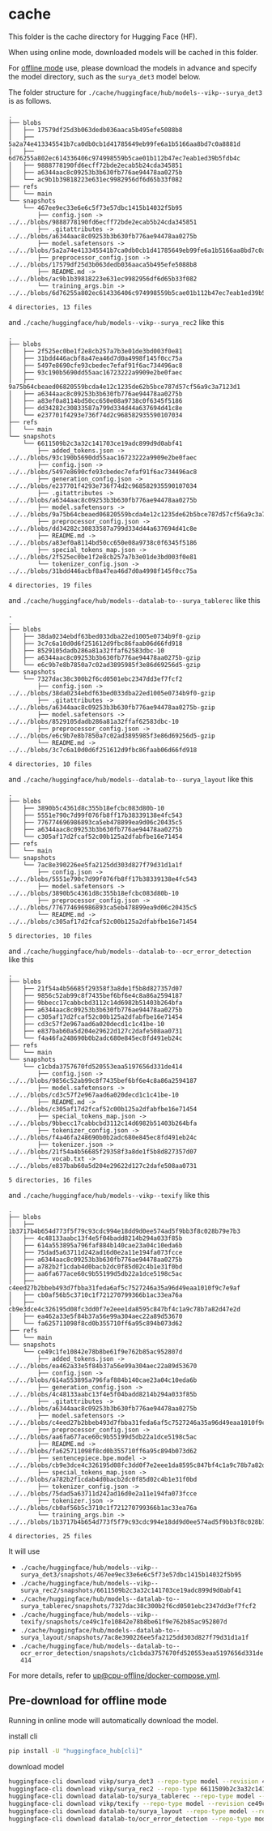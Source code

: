 # cache

This folder is the cache directory for Hugging Face (HF).

When using online mode, downloaded models will be cached in this folder.

For [offline mode](https://huggingface.co/docs/transformers/main/installation#offline-mode) use, please download the models in advance and specify the model directory,
such as the `surya_det3` model below.

The folder structure for `./cache/huggingface/hub/models--vikp--surya_det3` is as follows.

```
.
├── blobs
│   ├── 17579df25d3b063dedb036aaca5b495efe5088b8
│   ├── 5a2a74e413345541b7ca0db0cb1d41785649eb99fe6a1b5166aa8bd7c0a8881d
│   ├── 6d76255a802ec614336406c974998559b5cae01b112b47ec7eab1ed39b5fdb4c
│   ├── 9888778190fd6ecff72bde2ecab5b24cda345851
│   ├── a6344aac8c09253b3b630fb776ae94478aa0275b
│   └── ac9b1b39818223e631ec9982956df6d65b33f082
├── refs
│   └── main
└── snapshots
    └── 467ee9ec33e6e6c5f73e57dbc1415b14032f5b95
        ├── config.json -> ../../blobs/9888778190fd6ecff72bde2ecab5b24cda345851
        ├── .gitattributes -> ../../blobs/a6344aac8c09253b3b630fb776ae94478aa0275b
        ├── model.safetensors -> ../../blobs/5a2a74e413345541b7ca0db0cb1d41785649eb99fe6a1b5166aa8bd7c0a8881d
        ├── preprocessor_config.json -> ../../blobs/17579df25d3b063dedb036aaca5b495efe5088b8
        ├── README.md -> ../../blobs/ac9b1b39818223e631ec9982956df6d65b33f082
        └── training_args.bin -> ../../blobs/6d76255a802ec614336406c974998559b5cae01b112b47ec7eab1ed39b5fdb4c

4 directories, 13 files
```

and `./cache/huggingface/hub/models--vikp--surya_rec2` like this

```
.
├── blobs
│   ├── 2f525ec0be1f2e8cb257a7b3e01de3bd003f0e81
│   ├── 31bdd446acbf8a47ea46d7d0a4998f145f0cc75a
│   ├── 5497e8690cfe93cbedec7efaf91f6ac734496ac8
│   ├── 93c190b5690dd55aac16723222a9909e2be0faec
│   ├── 9a75b64cbeaed06820559bcda4e12c1235de62b5bce787d57cf56a9c3a7123d1
│   ├── a6344aac8c09253b3b630fb776ae94478aa0275b
│   ├── a83ef0a8114bd50cc650e08a9738c0f6345f5186
│   ├── dd34282c30833587a799d334d44a637694d41c8e
│   └── e237701f4293e736f74d2c968582935590107034
├── refs
│   └── main
└── snapshots
    └── 6611509b2c3a32c141703ce19adc899d9d0abf41
        ├── added_tokens.json -> ../../blobs/93c190b5690dd55aac16723222a9909e2be0faec
        ├── config.json -> ../../blobs/5497e8690cfe93cbedec7efaf91f6ac734496ac8
        ├── generation_config.json -> ../../blobs/e237701f4293e736f74d2c968582935590107034
        ├── .gitattributes -> ../../blobs/a6344aac8c09253b3b630fb776ae94478aa0275b
        ├── model.safetensors -> ../../blobs/9a75b64cbeaed06820559bcda4e12c1235de62b5bce787d57cf56a9c3a7123d1
        ├── preprocessor_config.json -> ../../blobs/dd34282c30833587a799d334d44a637694d41c8e
        ├── README.md -> ../../blobs/a83ef0a8114bd50cc650e08a9738c0f6345f5186
        ├── special_tokens_map.json -> ../../blobs/2f525ec0be1f2e8cb257a7b3e01de3bd003f0e81
        └── tokenizer_config.json -> ../../blobs/31bdd446acbf8a47ea46d7d0a4998f145f0cc75a

4 directories, 19 files
```

and `./cache/huggingface/hub/models--datalab-to--surya_tablerec` like this

```
.
.
├── blobs
│   ├── 38da0234ebdf63bed033dba22ed1005e0734b9f0-gzip
│   ├── 3c7c6a10d0d6f251612d9fbc86faab06d66fd918
│   ├── 8529105dadb286a81a32ffaf62583dbc-10
│   ├── a6344aac8c09253b3b630fb776ae94478aa0275b-gzip
│   └── e6c9b7e8b7850a7c02ad3895985f3e86d69256d5-gzip
└── snapshots
    └── 7327dac38c300b2f6cd0501ebc2347dd3ef7fcf2
        ├── config.json -> ../../blobs/38da0234ebdf63bed033dba22ed1005e0734b9f0-gzip
        ├── .gitattributes -> ../../blobs/a6344aac8c09253b3b630fb776ae94478aa0275b-gzip
        ├── model.safetensors -> ../../blobs/8529105dadb286a81a32ffaf62583dbc-10
        ├── preprocessor_config.json -> ../../blobs/e6c9b7e8b7850a7c02ad3895985f3e86d69256d5-gzip
        └── README.md -> ../../blobs/3c7c6a10d0d6f251612d9fbc86faab06d66fd918

4 directories, 10 files
```

and `./cache/huggingface/hub/models--datalab-to--surya_layout` like this


```
.
├── blobs
│   ├── 3890b5c4361d8c355b18efcbc083d80b-10
│   ├── 5551e790c7d99f076fb8ff17b38339138e4fc543
│   ├── 776774696986893ca5eb478899ea9d06c20435c5
│   ├── a6344aac8c09253b3b630fb776ae94478aa0275b
│   └── c305af17d2fcaf52c00b125a2dfabfbe16e71454
├── refs
│   └── main
└── snapshots
    └── 7ac8e390226ee5fa2125dd303d827f79d31d1a1f
        ├── config.json -> ../../blobs/5551e790c7d99f076fb8ff17b38339138e4fc543
        ├── model.safetensors -> ../../blobs/3890b5c4361d8c355b18efcbc083d80b-10
        ├── preprocessor_config.json -> ../../blobs/776774696986893ca5eb478899ea9d06c20435c5
        └── README.md -> ../../blobs/c305af17d2fcaf52c00b125a2dfabfbe16e71454

5 directories, 10 files
```

and `./cache/huggingface/hub/models--datalab-to--ocr_error_detection` like this


```
.
├── blobs
│   ├── 21f54a4b56685f29358f3a8de1f5b8d827357d07
│   ├── 9856c52ab99c8f7435bef6bf6e4c8a86a2594187
│   ├── 9bbecc17cabbcbd3112c14d6982b51403b264bfa
│   ├── a6344aac8c09253b3b630fb776ae94478aa0275b
│   ├── c305af17d2fcaf52c00b125a2dfabfbe16e71454
│   ├── cd3c57f2e967aad6a020decd1c1c41be-10
│   ├── e837bab60a5d204e29622d127c2dafe508aa0731
│   └── f4a46fa248690b0b2adc680e845ec8fd491eb24c
├── refs
│   └── main
└── snapshots
    └── c1cbda3757670fd520553eaa5197656d331de414
        ├── config.json -> ../../blobs/9856c52ab99c8f7435bef6bf6e4c8a86a2594187
        ├── model.safetensors -> ../../blobs/cd3c57f2e967aad6a020decd1c1c41be-10
        ├── README.md -> ../../blobs/c305af17d2fcaf52c00b125a2dfabfbe16e71454
        ├── special_tokens_map.json -> ../../blobs/9bbecc17cabbcbd3112c14d6982b51403b264bfa
        ├── tokenizer_config.json -> ../../blobs/f4a46fa248690b0b2adc680e845ec8fd491eb24c
        ├── tokenizer.json -> ../../blobs/21f54a4b56685f29358f3a8de1f5b8d827357d07
        └── vocab.txt -> ../../blobs/e837bab60a5d204e29622d127c2dafe508aa0731

5 directories, 16 files
```

and `./cache/huggingface/hub/models--vikp--texify` like this

```
.
├── blobs
│   ├── 1b3717b4b654d773f5f79c93cdc994e18dd9d0ee574ad5f9bb3f8c028b79e7b3
│   ├── 4c48133aabc13f4e5f04badd8214b294a033f85b
│   ├── 614a553895a796faf884b140cae23a04c10eda6b
│   ├── 75dad5a63711d242ad16d0e2a11e194fa073fcce
│   ├── a6344aac8c09253b3b630fb776ae94478aa0275b
│   ├── a782b2f1cdab4d0bacb2dc0f85d02c4b1e31f0bd
│   ├── aa6fa677ace60c9b55199d5db22a1dce5198c5ac
│   ├── c4eed27b2bbeb493d7fbba31feda6af5c7527246a35a96d49eaa1010f9c7e9af
│   ├── cb0af56b5c3710c1f721270799366b1ac33ea76a
│   ├── cb9e3dce4c326195d08fc3dd0f7e2eee1da8595c847bf4c1a9c78b7a82d47e2d
│   ├── ea462a33e5f84b37a56e99a304aec22a89d53670
│   └── fa625711098f8cd0b355710ff6a95c894b073d62
├── refs
│   └── main
└── snapshots
    └── ce49c1fe10842e78b8be61f9e762b85ac952807d
        ├── added_tokens.json -> ../../blobs/ea462a33e5f84b37a56e99a304aec22a89d53670
        ├── config.json -> ../../blobs/614a553895a796faf884b140cae23a04c10eda6b
        ├── generation_config.json -> ../../blobs/4c48133aabc13f4e5f04badd8214b294a033f85b
        ├── .gitattributes -> ../../blobs/a6344aac8c09253b3b630fb776ae94478aa0275b
        ├── model.safetensors -> ../../blobs/c4eed27b2bbeb493d7fbba31feda6af5c7527246a35a96d49eaa1010f9c7e9af
        ├── preprocessor_config.json -> ../../blobs/aa6fa677ace60c9b55199d5db22a1dce5198c5ac
        ├── README.md -> ../../blobs/fa625711098f8cd0b355710ff6a95c894b073d62
        ├── sentencepiece.bpe.model -> ../../blobs/cb9e3dce4c326195d08fc3dd0f7e2eee1da8595c847bf4c1a9c78b7a82d47e2d
        ├── special_tokens_map.json -> ../../blobs/a782b2f1cdab4d0bacb2dc0f85d02c4b1e31f0bd
        ├── tokenizer_config.json -> ../../blobs/75dad5a63711d242ad16d0e2a11e194fa073fcce
        ├── tokenizer.json -> ../../blobs/cb0af56b5c3710c1f721270799366b1ac33ea76a
        └── training_args.bin -> ../../blobs/1b3717b4b654d773f5f79c93cdc994e18dd9d0ee574ad5f9bb3f8c028b79e7b3

4 directories, 25 files
```

It will use
- `./cache/huggingface/hub/models--vikp--surya_det3/snapshots/467ee9ec33e6e6c5f73e57dbc1415b14032f5b95`
- `./cache/huggingface/hub/models--vikp--surya_rec2/snapshots/6611509b2c3a32c141703ce19adc899d9d0abf41`
- `./cache/huggingface/hub/models--datalab-to--surya_tablerec/snapshots/7327dac38c300b2f6cd0501ebc2347dd3ef7fcf2`
- `./cache/huggingface/hub/models--vikp--texify/snapshots/ce49c1fe10842e78b8be61f9e762b85ac952807d`
- `./cache/huggingface/hub/models--datalab-to--surya_layout/snapshots/7ac8e390226ee5fa2125dd303d827f79d31d1a1f`
- `./cache/huggingface/hub/models--datalab-to--ocr_error_detection/snapshots/c1cbda3757670fd520553eaa5197656d331de414`

For more details, refer to [up@cpu-offline/docker-compose.yml](./../docker/up@cpu-offline/docker-compose.yml).


## Pre-download for offline mode

Running in online mode will automatically download the model.

install cli

```bash
pip install -U "huggingface_hub[cli]"
```

download model

```bash
huggingface-cli download vikp/surya_det3 --repo-type model --revision 467ee9ec33e6e6c5f73e57dbc1415b14032f5b95 --cache-dir ./cache/huggingface/hub
huggingface-cli download vikp/surya_rec2 --repo-type 6611509b2c3a32c141703ce19adc899d9d0abf41 --revision main --cache-dir ./cache/huggingface/hub
huggingface-cli download datalab-to/surya_tablerec --repo-type model --revision 7327dac38c300b2f6cd0501ebc2347dd3ef7fcf2 --cache-dir ./cache/huggingface/hub
huggingface-cli download vikp/texify --repo-type model --revision ce49c1fe10842e78b8be61f9e762b85ac952807d --cache-dir ./cache/huggingface/hub
huggingface-cli download datalab-to/surya_layout --repo-type model --revision 7ac8e390226ee5fa2125dd303d827f79d31d1a1f --cache-dir ./cache/huggingface/hub
huggingface-cli download datalab-to/ocr_error_detection --repo-type model --revision c1cbda3757670fd520553eaa5197656d331de414 --cache-dir ./cache/huggingface/hub
```